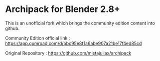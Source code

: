 # Archipack for Blender 2.8+

This is an unofficial fork which brings the community edition content into github. 

Community Edition official link : https://app.gumroad.com/d/bbc95e8f1a6abe907a21be17f4ed85cd

Original Repository : https://github.com/mistajuliax/archipack
